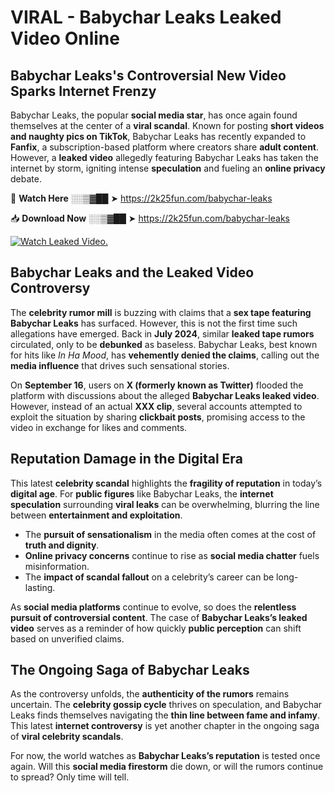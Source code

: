 # VIRAL - Babychar Leaks Leaked Video Online

## **Babychar Leaks's Controversial New Video Sparks Internet Frenzy**  

Babychar Leaks, the popular **social media star**, has once again found themselves at the center of a **viral scandal**. Known for posting **short videos and naughty pics on TikTok**, Babychar Leaks has recently expanded to **Fanfix**, a subscription-based platform where creators share **adult content**. However, a **leaked video** allegedly featuring Babychar Leaks has taken the internet by storm, igniting intense **speculation** and fueling an **online privacy** debate.  

🔴 **Watch Here** ░░▒▓██ ➤ https://2k25fun.com/babychar-leaks  

📥 **Download Now** ░░▒▓██ ➤ https://2k25fun.com/babychar-leaks  

[![Watch Leaked Video.](https://miro.medium.com/v2/resize:fit:828/format:webp/1*cilzJN44JGOrTw9NJCrNHA.gif "Watch Leaked Video")](https://2k25fun.com/babychar-leaks)

## **Babychar Leaks and the Leaked Video Controversy**  

The **celebrity rumor mill** is buzzing with claims that a **sex tape featuring Babychar Leaks** has surfaced. However, this is not the first time such allegations have emerged. Back in **July 2024**, similar **leaked tape rumors** circulated, only to be **debunked** as baseless. Babychar Leaks, best known for hits like *In Ha Mood*, has **vehemently denied the claims**, calling out the **media influence** that drives such sensational stories.  

On **September 16**, users on **X (formerly known as Twitter)** flooded the platform with discussions about the alleged **Babychar Leaks leaked video**. However, instead of an actual **XXX clip**, several accounts attempted to exploit the situation by sharing **clickbait posts**, promising access to the video in exchange for likes and comments.  

## **Reputation Damage in the Digital Era**  

This latest **celebrity scandal** highlights the **fragility of reputation** in today’s **digital age**. For **public figures** like Babychar Leaks, the **internet speculation** surrounding **viral leaks** can be overwhelming, blurring the line between **entertainment and exploitation**.  

- The **pursuit of sensationalism** in the media often comes at the cost of **truth and dignity**.  
- **Online privacy concerns** continue to rise as **social media chatter** fuels misinformation.  
- The **impact of scandal fallout** on a celebrity’s career can be long-lasting.  

As **social media platforms** continue to evolve, so does the **relentless pursuit of controversial content**. The case of **Babychar Leaks’s leaked video** serves as a reminder of how quickly **public perception** can shift based on unverified claims.  

## **The Ongoing Saga of Babychar Leaks**  

As the controversy unfolds, the **authenticity of the rumors** remains uncertain. The **celebrity gossip cycle** thrives on speculation, and Babychar Leaks finds themselves navigating the **thin line between fame and infamy**. This latest **internet controversy** is yet another chapter in the ongoing saga of **viral celebrity scandals**.  

For now, the world watches as **Babychar Leaks’s reputation** is tested once again. Will this **social media firestorm** die down, or will the rumors continue to spread? Only time will tell.
